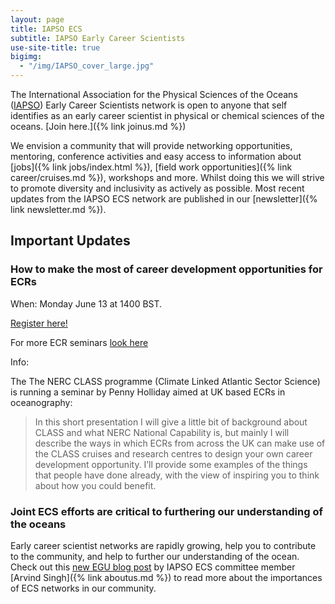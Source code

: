 ```yaml
---
layout: page
title: IAPSO ECS
subtitle: IAPSO Early Career Scientists
use-site-title: true
bigimg:
  - "/img/IAPSO_cover_large.jpg"
---
```


The International Association for the Physical Sciences of the Oceans ([IAPSO](http://iapso.iugg.org/)) Early Career Scientists network is open to anyone  that self identifies as an early career scientist in physical or chemical sciences of the oceans. [Join here.]({% link joinus.md %})

We envision a community that will provide networking opportunities, mentoring, conference activities and easy access to information about [jobs]({% link jobs/index.html %}), [field work opportunities]({% link career/cruises.md %}), workshops and more. Whilst doing this we will strive to promote diversity and inclusivity as actively as possible. Most recent updates from the IAPSO ECS network are published in our [newsletter]({% link newsletter.md %}).

## Important Updates

### How to make the most of career development opportunities for ECRs

When: Monday June 13 at 1400 BST.

[Register here!](https://www.eventbrite.co.uk/e/nerc-class-programme-climate-linked-atlantic-sector-science-ecr-seminar-tickets-354482736407)

For more ECR seminars [look here](https://www.challenger-society.org.uk/ECR_events)

Info:

The The NERC CLASS programme (Climate Linked Atlantic Sector Science) is running a seminar by Penny Holliday aimed at UK based ECRs in oceanography:

> In this short presentation I will give a little bit of background about CLASS and what NERC National Capability is, but mainly I will describe the ways in which ECRs from across the UK can make use of the CLASS cruises and research centres to design your own career development opportunity. I’ll provide some examples of the things that people have done already, with the view of inspiring you to think about how you could benefit.


### Joint ECS efforts are critical to furthering our understanding of the oceans
Early career scientist networks are rapidly growing, help you to contribute to the community, and help to further our understanding of the ocean. Check out this [new EGU blog post](https://blogs.egu.eu/divisions/os/2021/06/25/ocean-networks-1/) by IAPSO ECS committee member [Arvind Singh]({% link aboutus.md %}) to read more about the importances of ECS networks in our community.
